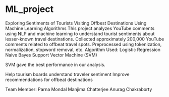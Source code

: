 # ML_project
Exploring Sentiments of Tourists Visiting Offbest Destinations Using Machine Learning Algorithms
This project analyzes YouTube comments using NLP and machine learning to understand tourist sentiments about lesser-known travel destinations.
Collected approximately 200,000 YouTube comments related to offbeat travel spots.
Preprocessed using tokenization, normalization, stopword removal, etc.
Algorithm Used:
Logistic Regression
Naive Bayes
Support Vector Machine (SVM)

SVM gave the best performance in our analysis.

Help tourism boards understand traveler sentiment
Improve recommendations for offbeat destinations

Team Member:
Parna Mondal
Manjima Chatterjee
Anurag Chakraborty
